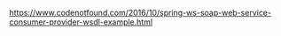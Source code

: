 https://www.codenotfound.com/2016/10/spring-ws-soap-web-service-consumer-provider-wsdl-example.html
